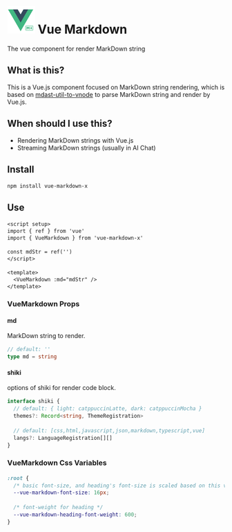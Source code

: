 # ![Logo](./playground/public/logo.svg) Vue Markdown

The vue component for render MarkDown string

## What is this?

This is a Vue.js component focused on MarkDown string rendering, which is based on [mdast-util-to-vnode](https://github.com/litingyes/mdast-util-to-vnode) to parse MarkDown string and render by Vue.js.

## When should I use this?

- Rendering MarkDown strings with Vue.js
- Streaming MarkDown strings (usually in AI Chat)

## Install

```base
npm install vue-markdown-x
```

## Use

```vue
<script setup>
import { ref } from 'vue'
import { VueMarkdown } from 'vue-markdown-x'

const mdStr = ref('')
</script>

<template>
  <VueMarkdown :md="mdStr" />
</template>
```

### VueMarkdown Props

#### md

MarkDown string to render.

```ts
// default: ''
type md = string
```

#### shiki

options of shiki for render code block.

```ts
interface shiki {
  // default: { light: catppuccinLatte, dark: catppuccinMocha }
  themes?: Record<string, ThemeRegistration>

  // default: [css,html,javascript,json,markdown,typescript,vue]
  langs?: LanguageRegistration[][]
}
```

### VueMarkdown Css Variables

```css
:root {
  /* basic font-size, and heading's font-size is scaled based on this value. */
  --vue-markdown-font-size: 16px;

  /* font-weight for heading */
  --vue-markdown-heading-font-weight: 600;
}
```
